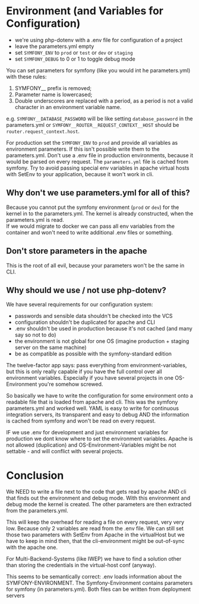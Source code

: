 # Environment (and Variables for Configuration)

- we're using php-dotenv with a .env file for configuration of a project
- leave the parameters.yml empty
- set `SYMFONY_ENV` to `prod` or `test` or `dev` or `staging`
- set `SYMFONY_DEBUG` to 0 or 1 to toggle debug mode

You can set parameters for symfony (like you would int he parameters.yml) with these rules:

1. SYMFONY__ prefix is removed;
2. Parameter name is lowercased;
3. Double underscores are replaced with a period, as a period is not a valid character in an environment variable name.

e.g. `SYMFONY__DATABASE_PASSWORD` will be like setting `database_password` in the parameters.yml or `SYMFONY__ROUTER__REQUEST_CONTEXT__HOST` should be `router.request_context.host`.

For production set the `SYMFONY_ENV` to `prod` and provide all variables as environment parameters. If this isn't possible write them to the parameters.yml. Don't use a .env file in production environments, because it would be parsed on every request. The `parameters.yml` file is cached from symfony.
Try to avoid passing special env variables in apache virtual hosts with SetEnv to your application, because it won't work in cli.

## Why don't we use parameters.yml for all of this?

Because you cannot put the symfony environment (`prod` or `dev`) for the kernel in to the parameters.yml. The kernel is already constructed, when the parameters.yml is read.  
If we would migrate to docker we can pass all env variables from the container and won't need to write additional .env files or something.

## Don't store parameters in the apache

This is the root of all evil, because your parameters won't be the same in CLI.

## Why should we use / not use php-dotenv?

We have several requirements for our configuration system:

 - passwords and sensible data shouldn't be checked into the VCS
 - configuration shouldn't be duplicated for apache and CLI
 - .env shouldn't be used in production because it's not cached (and many say so not to do)
 - the environment is not global for one OS (imagine production + staging server on the same machine)
 - be as compatible as possible with the symfony-standard edition

The twelve-factor app says: pass everything from environment-variables, but this is only really capable if you have the full control over all environment variables. Especially if you have several projects in one OS-Environment you're somehow screwed.

So basically we have to write the configuration for some environment onto a readable file that is loaded from apache and cli. This was the symfony parameters.yml and worked well. YAML is easy to write for continuous integration servers, its transparent and easy to debug AND the information is cached from symfony and won't be read on every request.

IF we use .env for development and just environment variables for production we dont know where  to set the environment variables. Apache is not allowed (duplication) and OS-Environment-Variables might be not settable - and will conflict with several projects.


# Conclusion

We NEED to write a file next to the code that gets read by apache AND cli that finds out the environment and debug mode. With this environment and debug mode the kernel is created. The other parameters are then extracted from the parameters.yml.

This will keep the overhead for reading a file on every request, very very low. Because only 2 variables are read from the .env file. We can still set those two parameters with SetEnv from Apache in the virtualHost but we have to keep in mind then, that the cli-environment might be out-of-sync with the apache one.

For Multi-Backend-Systems (like IWEP) we have to find a solution other than storing the credentials in the virtual-host conf (anyway).

This seems to be semantically correct: .env loads information about the SYMFONY-ENVIRONMENT. The Symfony-Environment contains parameters for symfony (in parameters.yml). Both files can be written from deployment servers